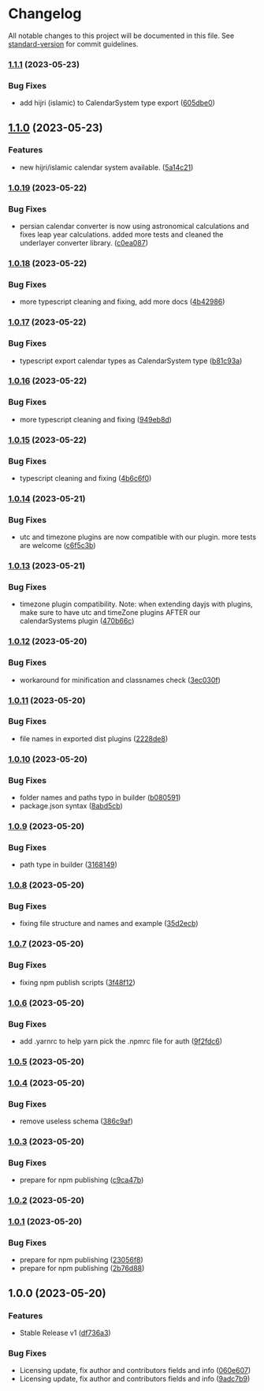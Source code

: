# Changelog

All notable changes to this project will be documented in this file. See [standard-version](https://github.com/conventional-changelog/standard-version) for commit guidelines.

### [1.1.1](https://github.com/calidy-com/dayjs-calendarsystems/compare/v1.1.0...v1.1.1) (2023-05-23)


### Bug Fixes

* add hijri (islamic) to CalendarSystem type export ([605dbe0](https://github.com/calidy-com/dayjs-calendarsystems/commit/605dbe06f089d34d08c4df3dba709c065560a13e))

## [1.1.0](https://github.com/calidy-com/dayjs-calendarsystems/compare/v1.0.19...v1.1.0) (2023-05-23)


### Features

* new hijri/islamic calendar system available. ([5a14c21](https://github.com/calidy-com/dayjs-calendarsystems/commit/5a14c21ec6ff01744fe4bb236cc67e6c3db69e69))

### [1.0.19](https://github.com/calidy-com/dayjs-calendarsystems/compare/v1.0.18...v1.0.19) (2023-05-22)


### Bug Fixes

* persian calendar converter is now using astronomical calculations and fixes leap year calculations. added more tests and cleaned the underlayer converter library. ([c0ea087](https://github.com/calidy-com/dayjs-calendarsystems/commit/c0ea087098f281e0790754f3872770c435ac59cd))

### [1.0.18](https://github.com/calidy-com/dayjs-calendarsystems/compare/v1.0.17...v1.0.18) (2023-05-22)


### Bug Fixes

* more typescript cleaning and fixing, add more docs ([4b42986](https://github.com/calidy-com/dayjs-calendarsystems/commit/4b429864b99f3c7355b9b70791f348425548b64f))

### [1.0.17](https://github.com/calidy-com/dayjs-calendarsystems/compare/v1.0.16...v1.0.17) (2023-05-22)


### Bug Fixes

* typescript export calendar types as CalendarSystem type ([b81c93a](https://github.com/calidy-com/dayjs-calendarsystems/commit/b81c93a43798813d156aec427594fa182133143a))

### [1.0.16](https://github.com/calidy-com/dayjs-calendarsystems/compare/v1.0.15...v1.0.16) (2023-05-22)


### Bug Fixes

* more typescript cleaning and fixing ([949eb8d](https://github.com/calidy-com/dayjs-calendarsystems/commit/949eb8d88644fe0ba45de75a19b1995867eddb48))

### [1.0.15](https://github.com/calidy-com/dayjs-calendarsystems/compare/v1.0.14...v1.0.15) (2023-05-22)


### Bug Fixes

* typescript cleaning and fixing ([4b6c6f0](https://github.com/calidy-com/dayjs-calendarsystems/commit/4b6c6f04a4a2e8c70634109863e5830f4219fd52))

### [1.0.14](https://github.com/calidy-com/dayjs-calendarsystems/compare/v1.0.13...v1.0.14) (2023-05-21)


### Bug Fixes

* utc and timezone plugins are now compatible with our plugin. more tests are welcome ([c6f5c3b](https://github.com/calidy-com/dayjs-calendarsystems/commit/c6f5c3b4601f71b2e0971c489f0766ac87440fac))

### [1.0.13](https://github.com/calidy-com/dayjs-calendarsystems/compare/v1.0.12...v1.0.13) (2023-05-21)


### Bug Fixes

* timezone plugin compatibility. Note: when extending dayjs with plugins, make sure to have utc and timeZone plugins AFTER our calendarSystems plugin ([470b66c](https://github.com/calidy-com/dayjs-calendarsystems/commit/470b66c93c4a2de84110e4c317073b8db65e7501))

### [1.0.12](https://github.com/calidy-com/dayjs-calendarsystems/compare/v1.0.11...v1.0.12) (2023-05-20)


### Bug Fixes

* workaround for minification and classnames check ([3ec030f](https://github.com/calidy-com/dayjs-calendarsystems/commit/3ec030fc5606ccc21cc900fe25ba7a222288ea6b))

### [1.0.11](https://github.com/calidy-com/dayjs-calendarsystems/compare/v1.0.10...v1.0.11) (2023-05-20)


### Bug Fixes

* file names in exported dist plugins ([2228de8](https://github.com/calidy-com/dayjs-calendarsystems/commit/2228de85050500c94978b6de4928cd41ba165904))

### [1.0.10](https://github.com/calidy-com/dayjs-calendarsystems/compare/v1.0.9...v1.0.10) (2023-05-20)


### Bug Fixes

* folder names and paths typo in builder ([b080591](https://github.com/calidy-com/dayjs-calendarsystems/commit/b080591b34d86d9d6c6f7f7ee89c8bdb81e6d7da))
* package.json syntax ([8abd5cb](https://github.com/calidy-com/dayjs-calendarsystems/commit/8abd5cb4a94937c63fc422a2724fda56dc478880))

### [1.0.9](https://github.com/calidy-com/dayjs-calendarsystems/compare/v1.0.8...v1.0.9) (2023-05-20)


### Bug Fixes

* path type in builder ([3168149](https://github.com/calidy-com/dayjs-calendarsystems/commit/316814968d3ee10f8f5c78eb8c514b36c721e00c))

### [1.0.8](https://github.com/calidy-com/dayjs-calendarsystems/compare/v1.0.7...v1.0.8) (2023-05-20)


### Bug Fixes

* fixing file structure and names and example ([35d2ecb](https://github.com/calidy-com/dayjs-calendarsystems/commit/35d2ecbf814a5a4d0ebf4bd8e434800002ac8866))

### [1.0.7](https://github.com/calidy-com/dayjs-calendarsystems/compare/v1.0.6...v1.0.7) (2023-05-20)


### Bug Fixes

* fixing npm publish scripts ([3f48f12](https://github.com/calidy-com/dayjs-calendarsystems/commit/3f48f12d3358dfb92338915056b2c4feceeee452))

### [1.0.6](https://github.com/calidy-com/dayjs-calendarsystems/compare/v1.0.5...v1.0.6) (2023-05-20)


### Bug Fixes

* add .yarnrc to help yarn pick the .npmrc file for auth ([9f2fdc6](https://github.com/calidy-com/dayjs-calendarsystems/commit/9f2fdc637556986cd62d295249f6ad07ef816725))

### [1.0.5](https://github.com/calidy-com/dayjs-calendarsystems/compare/v1.0.4...v1.0.5) (2023-05-20)

### [1.0.4](https://github.com/calidy-com/dayjs-calendarsystems/compare/v1.0.3...v1.0.4) (2023-05-20)


### Bug Fixes

* remove useless schema ([386c9af](https://github.com/calidy-com/dayjs-calendarsystems/commit/386c9afe7deeb62a6906e81628f4db55b05cea6e))

### [1.0.3](https://github.com/calidy-com/dayjs-calendarsystems/compare/v1.0.2...v1.0.3) (2023-05-20)


### Bug Fixes

* prepare for npm publishing ([c9ca47b](https://github.com/calidy-com/dayjs-calendarsystems/commit/c9ca47bc77427126101ebea1208c3f2f3cfd7c19))

### [1.0.2](https://github.com/calidy-com/dayjs-calendarsystems/compare/v1.0.1...v1.0.2) (2023-05-20)

### [1.0.1](https://github.com/calidy-com/dayjs-calendarsystems/compare/v1.0.0...v1.0.1) (2023-05-20)


### Bug Fixes

* prepare for npm publishing ([23056f8](https://github.com/calidy-com/dayjs-calendarsystems/commit/23056f8682f38c7d581cbfc3636ed1d9b3e9f649))
* prepare for npm publishing ([2b76d88](https://github.com/calidy-com/dayjs-calendarsystems/commit/2b76d884f25322fd6dadaa8a0cc8e0785deae20d))

## 1.0.0 (2023-05-20)


### Features

* Stable Release v1 ([df736a3](https://github.com/calidy-com/dayjs-calendarsystems/commit/df736a34477a399e0da5706711579428c5c18a82))


### Bug Fixes

* Licensing update, fix author and contributors fields and info ([060e607](https://github.com/calidy-com/dayjs-calendarsystems/commit/060e60770ca8cc36280ea059a093054c4fa89a40))
* Licensing update, fix author and contributors fields and info ([9adc7b9](https://github.com/calidy-com/dayjs-calendarsystems/commit/9adc7b9f1c7125fa245c11f709872d878ee2886b))
